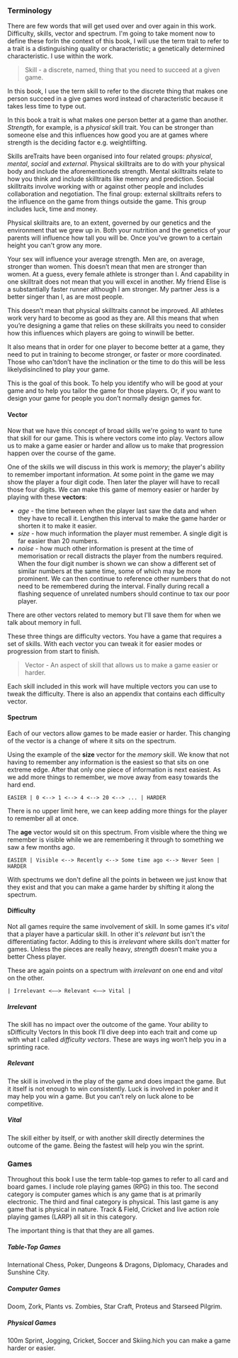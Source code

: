 ### Terminology
There are few words that will get used over and over again in this work. Difficulty, skills, vector and spectrum. I'm going to take moment now to define these forIn the context of this book, I will use the term trait to refer to a trait is a distinguishing quality or characteristic; a genetically determined characteristic. I use within the work.

> Skill - a discrete, named, thing that you need to succeed at a given game.

In this book, I use the term skill to refer to the discrete thing that makes one person succeed in a give games word instead of characteristic because it takes less time to type out.

In this book a trait is what makes one person better at a game than another. *Strength*, for example, is a *physical* skill trait. You can be stronger than someone else and this influences how good you are at games where strength is the deciding factor e.g. weightlifting.

Skills areTraits have been organised into four related groups: *physical*, *mental*, *social* and *external*. Physical skilltraits are to do with your physical body and include the aforementioneds strength. Mental skilltraits relate to how you think and include skilltraits like memory and prediction. Social skilltraits involve working with or against other people and includes collaboration and negotiation. The final group: external skilltraits refers to the influence on the game from things outside the game. This group includes luck, time and money.

Physical skilltraits are, to an extent, governed by our genetics and the environment that we grew up in. Both your nutrition and the genetics of your parents will influence how tall you will be. Once you've grown to a certain height you can't grow any more. 

Your sex will influence your average strength. Men are, on average, stronger than women. This doesn’t mean that men are stronger than women. At a guess, every female athlete is stronger than I.  And capability in one skilltrait does not mean that you will excel in another. My friend Elise is a substantially faster runner although I am stronger. My partner Jess is a better singer than I, as are most people.

This doesn’t mean that physical skilltraits cannot be improved. All athletes work very hard to become as good as they are.  All this means that when you’re designing a game that relies on these skillraits you need to consider how this influences which players are going to winwill be better. 

It also means that in order for one player to become better at a game, they need to put in training to become stronger, or faster or more coordinated. Those who can'tdon’t have the inclination or the time to do this will be less likelydisinclined to play your game.

This is the goal of this book. To help you identify who will be good at your game and to help you tailor the game for those players. Or, if you want to design your game for people you don’t normally design games for.

#### Vector
Now that we have this concept of broad skills we're going to want to tune that skill for our game. This is where vectors come into play. Vectors allow us to make a game easier or harder and allow us to make that progression happen over the course of the game.

One of the skills we will discuss in this work is *memory*; the player's ability to remember important information. At some point in the game we may show the player a four digit code. Then later the player will have to recall those four digits. We can make this game of memory easier or harder by playing with these **vectors**:

- *age* - the time between when the player last saw the data and when they have to recall it. Lengthen this interval to make the game harder or shorten it to make it easier.
- *size* - how much information the player must remember. A single digit is far easier than 20 numbers.
- *noise* - how much other information is present at the time of memorisation or recall distracts the player from the numbers required. When the four digit number is shown we can show a different set of similar numbers at the same time, some of which may be more prominent. We can then continue to reference other numbers that do not need to be remembered during the interval. Finally during recall a flashing sequence of unrelated numbers should continue to tax our poor player.

There are other vectors related to memory but I'll save them for when we talk about memory in full.

These three things are difficulty vectors. You have a game that requires a set of skills. With each vector you can tweak it for easier modes or progression from start to finish.

> Vector - An aspect of skill that allows us to make a game easier or harder.

Each skill included in this work will have multiple vectors you can use to tweak the difficulty. There is also an appendix that contains each difficulty vector.

#### Spectrum
Each of our vectors allow games to be made easier or harder. This changing of the vector is a change of where it sits on the spectrum.

Using the example of the **size** vector for the *memory* skill. We know that not having to remember any information is the easiest so that sits on one extreme edge. After that only one piece of information is next easiest. As we add more things to remember, we move away from easy towards the hard end. 

	EASIER | 0 <--> 1 <--> 4 <--> 20 <--> ... | HARDER

There is no upper limit here, we can keep adding more things for the player to remember all at once.

The **age** vector would sit on this spectrum. From visible where the thing we remember is visible while we are remembering it through to something we saw a few months ago.

	EASIER | Visible <--> Recently <--> Some time ago <--> Never Seen | HARDER

With spectrums we don't define all the points in between we just know that they exist and that you can make a game harder by shifting it along the spectrum.

#### Difficulty
Not all games require the same involvement of skill. In some games it's *vital* that a player have a particular skill. In other it's *relevant* but isn't the differentiating factor. Adding to this is *irrelevant* where skills don't matter for games. Unless the pieces are really heavy, *strength* doesn’t make you a better Chess player.

These are again points on a spectrum with *irrelevant* on one end and *vital* on the other. 

	| Irrelevant <——> Relevant <——> Vital |

##### Irrelevant 
The skill has no impact over the outcome of the game. Your ability to sDifficulty Vectors
In this book I’ll dive deep into each trait and come up with what I called *difficulty vectors*. These are ways ing won’t help you in a sprinting race. 

##### Relevant
The skill is involved in the play of the game and does impact the game. But it itself is not enough to win consistently. Luck is involved in poker and it may help you win a game. But you can’t rely on luck alone to be competitive.

##### Vital
The skill either by itself, or with another skill directly determines the outcome of the game. Being the fastest will help you win the sprint.


### Games
Throughout this book I use the term table-top games to refer to all card and board games. I include role playing games (RPG) in this too. The second category is computer games which is any game that is at primarily electronic. The third and final category is physical. This last game is any game that is physical in nature. Track & Field, Cricket and live action role playing games (LARP) all sit in this category. 

The important thing is that that they are all games.

##### Table-Top Games
International Chess, Poker, Dungeons & Dragons, Diplomacy, Charades and Sunshine City.

##### Computer Games
Doom, Zork, Plants vs. Zombies, Star Craft, Proteus and Starseed Pilgrim.

##### Physical Games
100m Sprint, Jogging, Cricket, Soccer and Skiing.hich you can make a game harder or easier. 

<!--stackedit_data:
eyJoaXN0b3J5IjpbMTQyNjg1NjhdfQ==
-->
